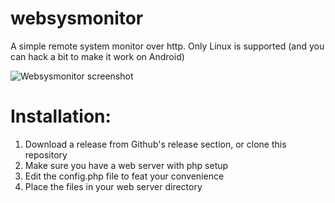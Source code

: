 # websysmonitor
A simple remote system monitor over http.
Only Linux is supported (and you can hack a bit to make it work on Android)

![Websysmonitor screenshot](https://i.imgur.com/zWuuQmv.png)


# Installation:
1) Download a release from Github's release section, or clone this repository
2) Make sure you have a web server with php setup
3) Edit the config.php file to feat your convenience
4) Place the files in your web server directory
